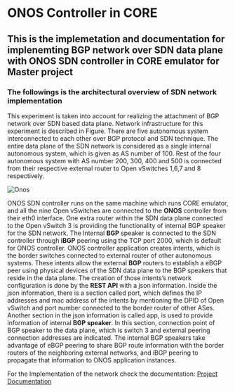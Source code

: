 # ONOS Controller in CORE

## This is the implemetation and documentation for implenemting BGP network over SDN data plane with ONOS SDN controller in CORE emulator  for Master project

### The followings is the architectural overview of SDN network implementation

This experiment is taken into account for realizing the attachment of BGP network over SDN based
data plane. Network infrastructure for this experiment is described in Figure. There are five autonomous
system interconnected to each other over BGP protocol and SDN technique. The entire data plane of the SDN
network is considered as a single internal autonomous system, which is given as AS number of 100. Rest of the
four autonomous system with AS number 200, 300, 400 and 500 is connected from their respective external
router to Open vSwitches 1,6,7 and 8 respectively.

![Onos](https://user-images.githubusercontent.com/57096728/145960306-b3ee7374-6fb3-4706-8954-b7aa04e791b5.JPG)


ONOS SDN controller runs on the same machine which runs CORE emulator, and all the nine Open vSwitches
are connected to the **ONOS** controller from their eth0 interface. One extra router within the SDN data plane
connected to the Open vSwitch 3 is providing the functionality of internal BGP speaker for the SDN network.
The Internal **BGP** speaker is connected to the SDN controller through **iBGP** peering using the TCP port 2000,
which is default for ONOS controller. ONOS controller application creates intents, which is the border switches
connected to external router of other autonomous systems. These intents allow the external **BGP** routers to establish a eBGP peer using physical devices of the SDN data plane to the BGP speakers that reside in the data plane.
The creation of those intents’s network configuration is done by the **REST API** with a json information. Inside
the json information, there is a section called port, which defines the IP addresses and mac address of the intents
by mentioning the DPID of Open vSwitch and port number connected to the border router of other ASes. Another section in the json information is called app, is used to provide information of internal **BGP speaker**. In this
section, connection point of BGP speaker to the data plane, which is switch 3 and external peering connection
addresses are indicated.
The internal BGP speakers take advantage of eBGP peering to share BGP route information with the border
routers of the neighboring external networks, and iBGP peering to propagate that information to ONOS application instances.

For the Implementation of the network check the documentation: [Project Documentation](https://github.com/sudo-riyad/ONOS-SDN-Controller_BGP-in-CORE-/blob/042e051c7c38ef6c3e93a98cb1a45815bc38dd18/Documentation/IndividualProject_Islam_Riyad-Ul-_1324662.pdf)




